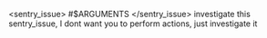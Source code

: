 <sentry_issue>
#$ARGUMENTS
</sentry_issue>
investigate this sentry_issue, I dont want you to perform actions, just investigate it
